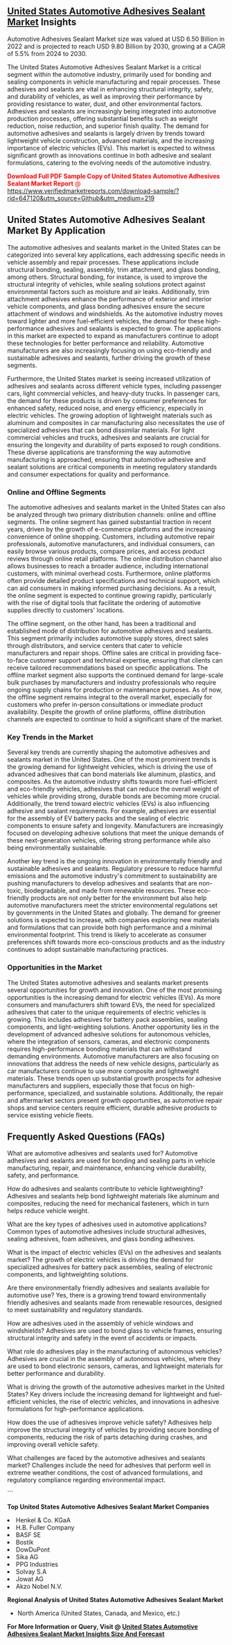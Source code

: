 <h2><a href="https://www.verifiedmarketreports.com/download-sample/?rid=647120&amp;utm_source=Github&amp;utm_medium=219" target="_blank">United States Automotive Adhesives Sealant Market</a> Insights</h2><p>Automotive Adhesives Sealant Market size was valued at USD 6.50 Billion in 2022 and is projected to reach USD 9.80 Billion by 2030, growing at a CAGR of 5.5% from 2024 to 2030.</p><p> <p>The United States Automotive Adhesives Sealant Market is a critical segment within the automotive industry, primarily used for bonding and sealing components in vehicle manufacturing and repair processes. These adhesives and sealants are vital in enhancing structural integrity, safety, and durability of vehicles, as well as improving their performance by providing resistance to water, dust, and other environmental factors. Adhesives and sealants are increasingly being integrated into automotive production processes, offering substantial benefits such as weight reduction, noise reduction, and superior finish quality. The demand for automotive adhesives and sealants is largely driven by trends toward lightweight vehicle construction, advanced materials, and the increasing importance of electric vehicles (EVs). This market is expected to witness significant growth as innovations continue in both adhesive and sealant formulations, catering to the evolving needs of the automotive industry. <p><span class=""><span style="color: #ff0000;"><strong>Download Full PDF Sample Copy of United States Automotive Adhesives Sealant Market Report</strong> @ </span><a href="https://www.verifiedmarketreports.com/download-sample/?rid=647120&amp;utm_source=Github&amp;utm_medium=219" target="_blank">https://www.verifiedmarketreports.com/download-sample/?rid=647120&amp;utm_source=Github&amp;utm_medium=219</a></span></p></p> <h2>United States Automotive Adhesives Sealant Market By Application</h2> <p>The automotive adhesives and sealants market in the United States can be categorized into several key applications, each addressing specific needs in vehicle assembly and repair processes. These applications include structural bonding, sealing, assembly, trim attachment, and glass bonding, among others. Structural bonding, for instance, is used to improve the structural integrity of vehicles, while sealing solutions protect against environmental factors such as moisture and air leaks. Additionally, trim attachment adhesives enhance the performance of exterior and interior vehicle components, and glass bonding adhesives ensure the secure attachment of windows and windshields. As the automotive industry moves toward lighter and more fuel-efficient vehicles, the demand for these high-performance adhesives and sealants is expected to grow. The applications in this market are expected to expand as manufacturers continue to adopt these technologies for better performance and reliability. Automotive manufacturers are also increasingly focusing on using eco-friendly and sustainable adhesives and sealants, further driving the growth of these segments.</p> <p>Furthermore, the United States market is seeing increased utilization of adhesives and sealants across different vehicle types, including passenger cars, light commercial vehicles, and heavy-duty trucks. In passenger cars, the demand for these products is driven by consumer preferences for enhanced safety, reduced noise, and energy efficiency, especially in electric vehicles. The growing adoption of lightweight materials such as aluminum and composites in car manufacturing also necessitates the use of specialized adhesives that can bond dissimilar materials. For light commercial vehicles and trucks, adhesives and sealants are crucial for ensuring the longevity and durability of parts exposed to rough conditions. These diverse applications are transforming the way automotive manufacturing is approached, ensuring that automotive adhesive and sealant solutions are critical components in meeting regulatory standards and consumer expectations for quality and performance. </p> <h3>Online and Offline Segments</h3> <p>The automotive adhesives and sealants market in the United States can also be analyzed through two primary distribution channels: online and offline segments. The online segment has gained substantial traction in recent years, driven by the growth of e-commerce platforms and the increasing convenience of online shopping. Customers, including automotive repair professionals, automotive manufacturers, and individual consumers, can easily browse various products, compare prices, and access product reviews through online retail platforms. The online distribution channel also allows businesses to reach a broader audience, including international customers, with minimal overhead costs. Furthermore, online platforms often provide detailed product specifications and technical support, which can aid consumers in making informed purchasing decisions. As a result, the online segment is expected to continue growing rapidly, particularly with the rise of digital tools that facilitate the ordering of automotive supplies directly to customers' locations.</p> <p>The offline segment, on the other hand, has been a traditional and established mode of distribution for automotive adhesives and sealants. This segment primarily includes automotive supply stores, direct sales through distributors, and service centers that cater to vehicle manufacturers and repair shops. Offline sales are critical in providing face-to-face customer support and technical expertise, ensuring that clients can receive tailored recommendations based on specific applications. The offline market segment also supports the continued demand for large-scale bulk purchases by manufacturers and industry professionals who require ongoing supply chains for production or maintenance purposes. As of now, the offline segment remains integral to the overall market, especially for customers who prefer in-person consultations or immediate product availability. Despite the growth of online platforms, offline distribution channels are expected to continue to hold a significant share of the market.</p> <h3>Key Trends in the Market</h3> <p>Several key trends are currently shaping the automotive adhesives and sealants market in the United States. One of the most prominent trends is the growing demand for lightweight vehicles, which is driving the use of advanced adhesives that can bond materials like aluminum, plastics, and composites. As the automotive industry shifts towards more fuel-efficient and eco-friendly vehicles, adhesives that can reduce the overall weight of vehicles while providing strong, durable bonds are becoming more crucial. Additionally, the trend toward electric vehicles (EVs) is also influencing adhesive and sealant requirements. For example, adhesives are essential for the assembly of EV battery packs and the sealing of electric components to ensure safety and longevity. Manufacturers are increasingly focused on developing adhesive solutions that meet the unique demands of these next-generation vehicles, offering strong performance while also being environmentally sustainable.</p> <p>Another key trend is the ongoing innovation in environmentally friendly and sustainable adhesives and sealants. Regulatory pressure to reduce harmful emissions and the automotive industry's commitment to sustainability are pushing manufacturers to develop adhesives and sealants that are non-toxic, biodegradable, and made from renewable resources. These eco-friendly products are not only better for the environment but also help automotive manufacturers meet the stricter environmental regulations set by governments in the United States and globally. The demand for greener solutions is expected to increase, with companies exploring new materials and formulations that can provide both high performance and a minimal environmental footprint. This trend is likely to accelerate as consumer preferences shift towards more eco-conscious products and as the industry continues to adopt sustainable manufacturing practices.</p> <h3>Opportunities in the Market</h3> <p>The United States automotive adhesives and sealants market presents several opportunities for growth and innovation. One of the most promising opportunities is the increasing demand for electric vehicles (EVs). As more consumers and manufacturers shift toward EVs, the need for specialized adhesives that cater to the unique requirements of electric vehicles is growing. This includes adhesives for battery pack assemblies, sealing components, and light-weighting solutions. Another opportunity lies in the development of advanced adhesive solutions for autonomous vehicles, where the integration of sensors, cameras, and electronic components requires high-performance bonding materials that can withstand demanding environments. Automotive manufacturers are also focusing on innovations that address the needs of new vehicle designs, particularly as car manufacturers continue to use more composite and lightweight materials. These trends open up substantial growth prospects for adhesive manufacturers and suppliers, especially those that focus on high-performance, specialized, and sustainable solutions. Additionally, the repair and aftermarket sectors present growth opportunities, as automotive repair shops and service centers require efficient, durable adhesive products to service existing vehicle fleets.</p> <h2>Frequently Asked Questions (FAQs)</h2> <p>What are automotive adhesives and sealants used for? Automotive adhesives and sealants are used for bonding and sealing parts in vehicle manufacturing, repair, and maintenance, enhancing vehicle durability, safety, and performance.</p> <p>How do adhesives and sealants contribute to vehicle lightweighting? Adhesives and sealants help bond lightweight materials like aluminum and composites, reducing the need for mechanical fasteners, which in turn helps reduce vehicle weight.</p> <p>What are the key types of adhesives used in automotive applications? Common types of automotive adhesives include structural adhesives, sealing adhesives, foam adhesives, and glass bonding adhesives.</p> <p>What is the impact of electric vehicles (EVs) on the adhesives and sealants market? The growth of electric vehicles is driving the demand for specialized adhesives for battery pack assemblies, sealing of electronic components, and lightweighting solutions.</p> <p>Are there environmentally friendly adhesives and sealants available for automotive use? Yes, there is a growing trend toward environmentally friendly adhesives and sealants made from renewable resources, designed to meet sustainability and regulatory standards.</p> <p>How are adhesives used in the assembly of vehicle windows and windshields? Adhesives are used to bond glass to vehicle frames, ensuring structural integrity and safety in the event of accidents or impacts.</p> <p>What role do adhesives play in the manufacturing of autonomous vehicles? Adhesives are crucial in the assembly of autonomous vehicles, where they are used to bond electronic sensors, cameras, and lightweight materials for better performance and durability.</p> <p>What is driving the growth of the automotive adhesives market in the United States? Key drivers include the increasing demand for lightweight and fuel-efficient vehicles, the rise of electric vehicles, and innovations in adhesive formulations for high-performance applications.</p> <p>How does the use of adhesives improve vehicle safety? Adhesives help improve the structural integrity of vehicles by providing secure bonding of components, reducing the risk of parts detaching during crashes, and improving overall vehicle safety.</p> <p>What challenges are faced by the automotive adhesives and sealants market? Challenges include the need for adhesives that perform well in extreme weather conditions, the cost of advanced formulations, and regulatory compliance regarding environmental impact.</p> ```</p><p><strong>Top United States Automotive Adhesives Sealant Market Companies</strong></p><div data-test-id=""><p><li>Henkel & Co. KGaA</li><li> H.B. Fuller Company</li><li> BASF SE</li><li> Bostik</li><li> DowDuPont</li><li> Sika AG</li><li> PPG Industries</li><li> Solvay S.A</li><li> Jowat AG</li><li> Akzo Nobel N.V.</li></p><div><strong>Regional Analysis of&nbsp;United States Automotive Adhesives Sealant Market</strong></div><ul><li dir="ltr"><p dir="ltr">North America&nbsp;(United States, Canada, and Mexico, etc.)</p></li></ul><p><strong>For More Information or Query, Visit @&nbsp;</strong><strong><a href="https://www.verifiedmarketreports.com/product/automotive-adhesives-sealant-market/?utm_source=Github&amp;utm_medium=219" target="_blank">United States Automotive Adhesives Sealant Market Insights Size And Forecast</a></strong></p></div>
